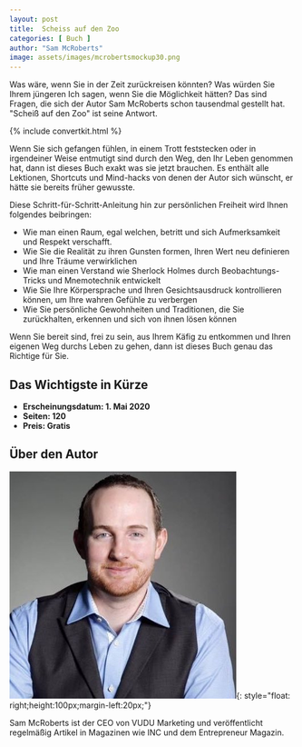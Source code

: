```yaml
---
layout: post
title:  Scheiss auf den Zoo
categories: [ Buch ]
author: "Sam McRoberts"
image: assets/images/mcrobertsmockup30.png
---
```



Was wäre, wenn Sie in der Zeit zurückreisen könnten? Was würden Sie Ihrem jüngeren Ich sagen, wenn Sie die Möglichkeit hätten? Das sind Fragen, die sich der Autor Sam McRoberts schon tausendmal gestellt hat. "Scheiß auf den Zoo" ist seine Antwort.

{% include convertkit.html %}

Wenn Sie sich gefangen fühlen, in einem Trott feststecken oder in irgendeiner Weise entmutigt sind durch den Weg, den Ihr Leben genommen hat, dann ist dieses Buch exakt was sie jetzt brauchen. Es enthält alle Lektionen, Shortcuts und Mind-hacks von denen der Autor sich wünscht, er hätte sie bereits früher gewusste.  

Diese Schritt-für-Schritt-Anleitung hin zur persönlichen Freiheit wird Ihnen folgendes beibringen:

- Wie man einen Raum, egal welchen, betritt und sich Aufmerksamkeit und Respekt verschafft.
- Wie Sie die Realität zu ihren Gunsten formen, Ihren Wert neu definieren und Ihre Träume verwirklichen
- Wie man einen Verstand wie Sherlock Holmes durch Beobachtungs-Tricks und Mnemotechnik entwickelt
- Wie Sie Ihre Körpersprache und Ihren Gesichtsausdruck kontrollieren können, um Ihre wahren Gefühle zu verbergen
- Wie Sie persönliche Gewohnheiten und Traditionen, die Sie zurückhalten, erkennen und sich von ihnen lösen können

Wenn Sie bereit sind, frei zu sein, aus Ihrem Käfig zu entkommen und Ihren eigenen Weg durchs Leben zu gehen, dann ist dieses Buch genau das Richtige für Sie. 

## Das Wichtigste in Kürze

- **Erscheinungsdatum: 1. Mai 2020**
- **Seiten: 120**
- **Preis: Gratis**

## Über den Autor

![Sam McRoberts](/assets/images/mcroberts.jpg){: style="float: right;height:100px;margin-left:20px;"}


Sam McRoberts ist der CEO von VUDU Marketing und veröffentlicht regelmäßig Artikel in Magazinen wie INC und dem Entrepreneur Magazin.
